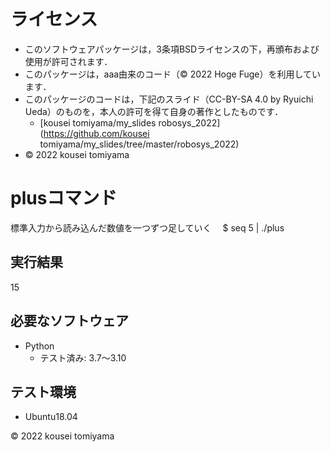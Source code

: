 # ライセンス
 * このソフトウェアパッケージは，3条項BSDライセンスの下，再頒布および使用が許可されます．
 * このパッケージは，aaa由来のコード（© 2022 Hoge Fuge）を利用しています．
  * このパッケージのコードは，下記のスライド（CC-BY-SA 4.0 by Ryuichi Ueda）のものを，本人の許可を得て自身の著作としたものです．
      * [kousei tomiyama/my_slides robosys_2022](https://github.com/kousei tomiyama/my_slides/tree/master/robosys_2022)
  * © 2022 kousei tomiyama

# plusコマンド
標準入力から読み込んだ数値を一つずつ足していく
　$ seq 5 | ./plus

 ## 実行結果
 15
## 必要なソフトウェア
* Python
  * テスト済み: 3.7〜3.10

## テスト環境
* Ubuntu18.04

© 2022 kousei tomiyama
